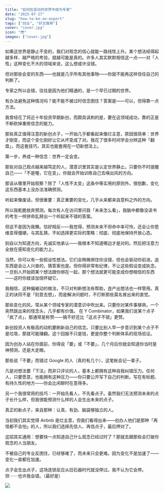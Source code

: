 ```yaml
---
title: "如何在变动的世界中成为专家"
date: "2025-07-27"
slug: "how-to-be-an-expert"
tags: ["创业", "好文推荐"]
cover: "cover.jpg"
icon: "😎"
images: ["cover.jpg"]
---
```

如果这世界是静止不变的，我们对观念的信心就能一路线性上升。某个想法经得起越多样、越严格的考验，就越可能是真的。许多人其实默默相信这一点——对「人性」这种变化不大的领域来说，这么想或许没错。



但对那些会变的东西——也就是几乎所有其他事物——你就不能再这样信任自己的判断了。



专家之所以会错，往往是因为他们精通的，是一个早已过期的世界。



有办法避免这种情况吗？能不能不被过时信念困住？答案是——可以，但得靠一点方法。



我曾经花了将近十年投资早期新创，而颇具讽刺的是，要在这领域成功，靠的正是不断砍掉重练信念的能力。



那些真正值得注意的新创点子，一开始几乎都看起来像烂主意，原因很简单：世界才刚变，而这个变化刚好让它从坏变成了对。我花了很多时间学会分辨这种「翻盘」，而这套技巧，其实也能套用在一切新想法上。



第一步，养成一种信念：世界一定会变。



那些对自己观点越来越笃定的人，潜意识里其实是认定世界静止。只要你不时提醒自己——「不是喔，它在变」，你就会开始训练自己去嗅出风的方向。



那该从哪里开始观察？除了「人性不太变」这条中等实用的原则外，很抱歉，变化这东西基本上没办法准确预测。



听起来像废话，但很重要：真正重要的变化，几乎从来都来自意料之外的方向。



所以我乾脆放弃预测。每次有人在访问里问我「未来怎么看」，我脑中都像没读书的考生一样拼命乱掰出一个听起来不错的答案。



但这不是因为我懒。恰好相反——我觉得，预测未来不但命中率可怜，还会让你思维变得僵硬。与其乱猜，不如选择更实际的策略：彻底、彻底地保持开放心态。



别自以为知道方向，先诚实地承认——我根本不知道哪边才是对的。然后把注意力全放在感知变化的能力上。



当然，你可以有一些假设性想法。它们会稍微绑住你没错，但也会驱动你前进。追东西是会让人兴奋的，猜答案也是。但你得非常有纪律，不让这些假设变成执念。
一旦别人开始把某个想法跟你绑在一起，那个想法就更可能变成你想相信的东西——这时你就该加倍怀疑它。



我相信，这种偏被动的做法，不只对判断想法有帮助，连产出想法也一样管用。真正的诀窍不是「刻意去想」，而是解决问题时，不打断那些莫名冒出来的直觉。



那些变化的风，常从某个领域专家的潜意识中吹出来。只要你对某件事够熟，一个突然跳出来的怪念头，几乎都有价值。
在 Y Combinator，如果我们说某个点子「疯了点」，那通常是称赞——搞不好还比「这点子不错」更赞。



新创投资人有极高的动机要刷新自己的信念。只要比别人早一步意识到某个点子不是垃圾，那就可能赚翻。这个回报不只是钱，更是你整个判断体系的现场验证。



因为创办人站在你面前，你得说「要」或「不要」，几个月后你就会知道你当时是神预测，还是大走眼。



那些说「不要」而错过 Google 的人（真的有几个），这笔帐会记一辈子。



凡是对想法要「下注」而非只评论的人，基本上都拥有这种自我纠错压力。任何人，只要愿意，也能拥有这种压力——你只要公开写下自己的判断。写在有标题、有持久性的地方——你会比闲聊时在意得多。



另一个我很常用的技巧：一开始先看人，不先看点子。虽然我们无法预测未来的点子长什么样，但我很能预测什么样的人会生出未来的点子。



真正的新点子，来自那种：认真、有劲、脑袋够独立的人。



当初我们其实觉得 Airbnb 是烂主意，但我们看得出来——创办人他们是那种「再怪都不会怕」的人，所以我们选择先信人、再信点子，最后押对了。



这招其实通用：想要快一点知道自己什么观念已经过时了？那就去跟那些会打破你观念的人当朋友。



不被自己的专业反困住，已经够难了，而未来只会更难。因为变化不是加速了——变化一直都在加速。



点子会生出点子，这场连锁反应从旧石器时代就没停过。我不认为它会停。
但⋯⋯也许我会错。（最好是）




![](https://prod-files-secure.s3.us-west-2.amazonaws.com/112d0858-5090-4d34-a606-b75eb8d65fd2/46476355-9cf3-4e99-9b7a-3531bc426380/1000202064.png?X-Amz-Algorithm=AWS4-HMAC-SHA256&X-Amz-Content-Sha256=UNSIGNED-PAYLOAD&X-Amz-Credential=ASIAZI2LB466XJEMCE3R%2F20250727%2Fus-west-2%2Fs3%2Faws4_request&X-Amz-Date=20250727T221317Z&X-Amz-Expires=3600&X-Amz-Security-Token=IQoJb3JpZ2luX2VjEFYaCXVzLXdlc3QtMiJGMEQCIFMTogBeBNObo1h96ERFnn68H6ZJHZD5ti%2FVCHlckk%2BFAiBC38qBi0SSnmXu%2B84K%2Fp82YMTyXjZFeVtegeH%2FUS5Gryr%2FAwh%2BEAAaDDYzNzQyMzE4MzgwNSIMdq9hDYYoIldbPNe8KtwD4jBNyj5PmoGg7929iqUk1kobMWBF2trNuSal0c7ftyDk8eShloefbq6p0SdpLRuRAbYNJqNvp8YmjYTbFoxNLgIu2oxYP8KuNeR5dufUKwkrEKfudMvpxj5KtQg5G6EmkZL6btw2SC0XfvEkQiPTKlX2kssCAcL7iHB0I1Vmf8WCxr3Tas%2BfGg6jXiBmLLu%2Bz%2BvsJbp7TfSfzmJmpLM5UtJETZQntOx9STvk%2BEZ%2Fp6AuSZaMuQwKaqFlAc5E44D31qVM0SdyU5qY5FnmVc1XnCVZsDBcx6NP5uEL1nRzR5pGBoL1zjov3Uk%2F3MAHDgbPR8NkNR4lqGMTsVgX2AmnvgTQUjU0p8vMFcaGiUyP4aguJ5u364Er5lJ3SUtSS5SVklRN%2FBkILhve1hPWyOqrjYOlZ5BeCWAJ35qnFB%2FOYN54YgheU99NHinDJfSvXq4XEqopJ%2BTzWRX44%2BnYXatFm0o7xddOvedoGEQP6iRn0wI5VK1iOFEr17IEPxz2Udby1ngDGAnOEcD%2BUJewEroPd2hwioMvblIOq%2BPL9LlZyjUX76MN%2FJLrzdH7zNWNHh7esN4gHeipoVWtdQ79%2F06%2F9%2BaHdVPIFJtAyowCXyxByUwRhpPorNrV0dU8z3cwi7CaxAY6pgFmJvW3CLhESVKHVsMQKWxx8HkN0pry0OXOiOxVDEDgny7HKno5rQQ8UyR52RqW1FoYJgdu5UO%2B8el%2F9mFzkS%2BcZqRpm%2FOeOA3S2RDZxIiDM%2F50k3P%2BKmmT1jioBnlp9ynfHREJ6Ntdh9nK8EAIzMRxXhWgDcPqDt%2Bv9rxeoNF7xX8U%2BK6ugOFigj3aGNfJ%2FMsLH%2BfcevBk5GMP9vu5vzfnqcm2NNPD&X-Amz-Signature=76cbcecd096389f778753c69638c56825c74f96831b9ea5362fb6d40bc7335b3&X-Amz-SignedHeaders=host&x-amz-checksum-mode=ENABLED&x-id=GetObject)

